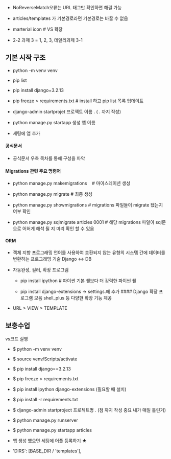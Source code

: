 - NoReverseMatch오류는 URL 태그만 확인하면 해결 가능

- articles/templates 가 기본경로라면 기본경로는 바꿀 수 없음

- marterial icon    # VS 확장

- 2-2 과제 3 = 1, 2, 3, 데일리과제 3-1

## 기본 시작 구조

- python -m venv venv

- pip list

- pip install django=3.2.13

- pip freeze > requirements.txt    # install 하고 pip list 목록 업데이트

- django-admin startprojet 프로젝트 이름 . ( . 까지 작성)

- python manage.py startapp 생성 앱 이름

- 세팅에 앱 추가

#### 공식문서

- 공식문서 우측 목차를 통해 구성을 파악

#### Migrations 관련 주요 명령어

- python manage.py makemigrations    # 마이스레이션 생성

- python manage.py migrate    # 최종 생성

- python manage.py showmigrations    # migrations 파일들이 migrate 됐는지 여부 확인

- python manage.py sqlmigrate articles 0001    # 해당 migrations 파일이 sql문으로 어허게 해석 될 지 미리 확인 할 수 있음

#### ORM

- 객체 지향 프로그래밍 언어를 사용하여 호환되지 않는 유형의 시스템 간에 데이터를 변환하는 프로그래밍 기술 Django <-> DB

- 자동완성, 컬러, 확장 프로그램
  
  - pip install ipython    # 파이썬 기본 쉘보다 더 강력한 파이썬 쉘
  
  - pip install django-extensions -> settings.에 추가    #### Django 확장 프로그램 모음 shell_plus 등 다양한 확장 기능 제공

- URL > VIEW > TEMPLATE





## 보충수업



vs코드 실행

- $ python -m venv venv

- $ source venv/Scripts/activate

- $ pip install django==3.2.13

- $ pip freeze > requirements.txt

- $ pip install ipython django-extensions (필요할 때 설치)

- $ pip install -r requirements.txt

- $ django-admin startproject 프로젝트명 . (점 까지 작성 중요 내가 매일 틀린거)

- $ python manage.py runserver

- $ python manage.py startapp articles

- 앱 생성 했으면 세팅에 어플 등록하기 ★

- 'DIRS': [BASE_DIR / 'templates'],
